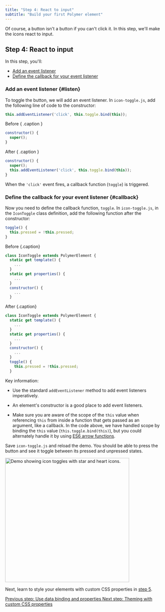 ```yaml
---
title: "Step 4: React to input"
subtitle: "Build your first Polymer element"
---
```


<!-- toc -->

Of course, a button isn't a button if you can't click it. In this step, we'll make the icons react to input.

## Step 4: React to input

In this step, you'll:

* [Add an event listener](#listen)
* [Define the callback for your event listener](#callback)

### Add an event listener {#listen}

To toggle the button, we will add an event listener. In `icon-toggle.js`, add the following line of code to the constructor:

```js
this.addEventListener('click', this.toggle.bind(this));
```

Before { .caption }

```js
constructor() {
  super();
}
```

After { .caption }

```js
constructor() {
  super();
  this.addEventListener('click', this.toggle.bind(this));
}
```

When the `'click'` event fires, a callback function (`toggle`) is triggered.

### Define the callback for your event listener {#callback}

Now you need to define the callback function, `toggle`. In `icon-toggle.js`, in the `IconToggle` class definition, add the following function after the constructor:

```js
toggle() {
  this.pressed = !this.pressed;
}
```

Before {.caption}

```js
class IconToggle extends PolymerElement {
  static get template() {
    ...
  }
  static get properties() {
    ...
  }
  constructor() {
    ...
  }
```

After {.caption}

```js
class IconToggle extends PolymerElement {
  static get template() {
    ...
  }
  static get properties() {
    ...
  }
  constructor() {
    ...
  }
  toggle() {
    this.pressed = !this.pressed;
  }
```

Key information:

  * Use the standard `addEventListener` method to add event listeners imperatively.

  * An element's constructor is a good place to add event listeners.

  * Make sure you are aware of the scope of the `this` value when referencing `this` from inside a function that gets passed as an argument, like a callback. In the code above, we have handled scope by binding the `this` value (`this.toggle.bind(this)`), but you could alternately handle it by using [ES6 arrow functions](https://hacks.mozilla.org/2015/06/es6-in-depth-arrow-functions/).

Save `icon-toggle.js` and reload the demo. You should be able to press the button and see it toggle between its pressed and unpressed states.

<img width="400px" src="/images/3.0/first-element/databound-toggles.png" alt="Demo showing icon toggles with star and heart icons.">

Next, learn to style your elements with custom CSS properties in [step 5](step-5). 

<a class="blue-button" href="step-3">
  Previous step: Use data binding and properties
</a>

<a class="blue-button" href="step-5">
  Next step: Theming with custom CSS properties
</a>
